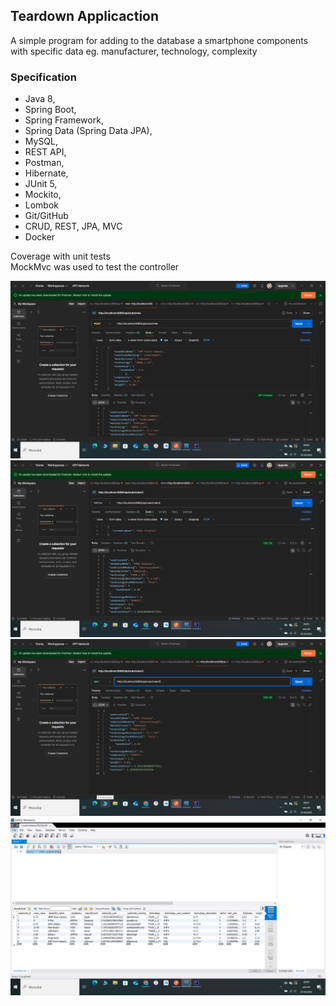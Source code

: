 ## Teardown Applicaction

A simple program for adding to the database a smartphone components with specific data eg. manufacturer, technology, complexity

### Specification

+ Java 8,
+ Spring Boot,
+ Spring Framework,
+ Spring Data (Spring Data JPA),
+ MySQL,
+ REST API,
+ Postman,
+ Hibernate,
+ JUnit 5,
+ Mockito,
+ Lombok
+ Git/GitHub 
+ CRUD, REST, JPA, MVC
+ Docker

Coverage with unit tests  
MockMvc was used to test the controller

![](https://github.com/SobczakArtur/teardownappv1/blob/master/images/teardown_app%20(1).JPG?raw=true)
![](https://github.com/SobczakArtur/teardownappv1/blob/master/images/teardown_app%20(2).JPG?raw=true)
![](https://github.com/SobczakArtur/teardownappv1/blob/master/images/teardown_app%20(3).JPG?raw=true)
![](https://github.com/SobczakArtur/teardownappv1/blob/master/images/teardown_app%20(4).JPG?raw=true)

